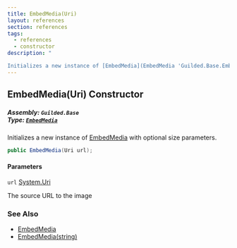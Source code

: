 ```yaml
---
title: EmbedMedia(Uri)
layout: references
section: references
tags:
  - references
  - constructor
description: "

Initializes a new instance of [EmbedMedia](EmbedMedia 'Guilded.Base.Embeds.EmbedMedia') with optional size parameters."
---
```


## EmbedMedia(Uri) Constructor
##### **Assembly:** `Guilded.Base`<br/>**Type:** [`EmbedMedia`](EmbedMedia 'Guilded.Base.Embeds.EmbedMedia')

Initializes a new instance of [EmbedMedia](EmbedMedia 'Guilded.Base.Embeds.EmbedMedia') with optional size parameters.

```csharp
public EmbedMedia(Uri url);
```
#### Parameters

<a name='Guilded.Base.Embeds.EmbedMedia.EmbedMedia(Uri).url'></a>

`url` [System.Uri](https://docs.microsoft.com/en-us/dotnet/api/System.Uri 'System.Uri')

The source URL to the image

### See Also
- [EmbedMedia](EmbedMedia 'Guilded.Base.Embeds.EmbedMedia')
- [EmbedMedia(string)](EmbedMedia.EmbedMedia(string) 'Guilded.Base.Embeds.EmbedMedia.EmbedMedia(string)')